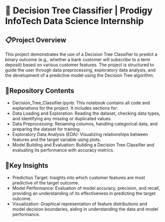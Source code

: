 # 🌳 Decision Tree Classifier | Prodigy InfoTech Data Science Internship

## 📋Project Overview
This project demonstrates the use of a Decision Tree Classifier to predict a binary outcome (e.g., whether a bank customer will subscribe to a term deposit) based on various customer features. The project is structured to guide the user through data preprocessing, exploratory data analysis, and the development of a predictive model using the Decision Tree algorithm.

## 📂Repository Contents
- Decision_Tree_Classifier.ipynb: This notebook contains all code and explanations for the project. It includes sections for:
- Data Loading and Exploration: Reading the dataset, checking data types, and identifying any missing or duplicated values.
- Data Preprocessing: Renaming columns, handling categorical data, and preparing the dataset for training.
- Exploratory Data Analysis (EDA): Visualizing relationships between features and the target variable using plots.
- Model Building and Evaluation: Building a Decision Tree Classifier and evaluating its performance with accuracy metrics.

## 🔑Key Insights
- Prediction Target: Insights into which customer features are most predictive of the target outcome.
- Model Performance: Evaluation of model accuracy, precision, and recall, providing an understanding of its effectiveness in predicting the target outcome.
- Visualization: Graphical representation of feature distributions and model decision boundaries, aiding in understanding the data and model performance.
